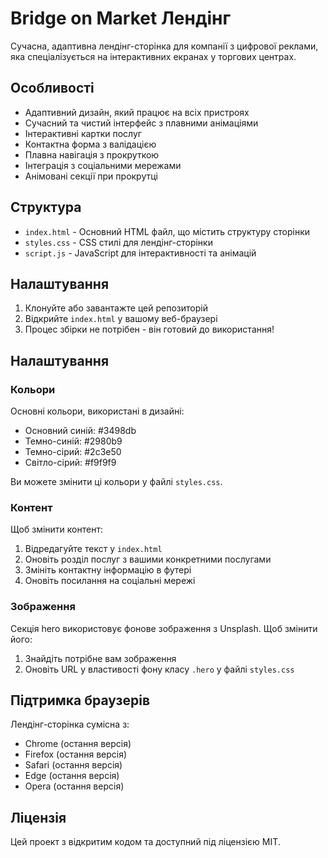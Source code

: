 # Bridge on Market Лендінг

Сучасна, адаптивна лендінг-сторінка для компанії з цифрової реклами, яка спеціалізується на інтерактивних екранах у торгових центрах.

## Особливості

- Адаптивний дизайн, який працює на всіх пристроях
- Сучасний та чистий інтерфейс з плавними анімаціями
- Інтерактивні картки послуг
- Контактна форма з валідацією
- Плавна навігація з прокруткою
- Інтеграція з соціальними мережами
- Анімовані секції при прокрутці

## Структура

- `index.html` - Основний HTML файл, що містить структуру сторінки
- `styles.css` - CSS стилі для лендінг-сторінки
- `script.js` - JavaScript для інтерактивності та анімацій

## Налаштування

1. Клонуйте або завантажте цей репозиторій
2. Відкрийте `index.html` у вашому веб-браузері
3. Процес збірки не потрібен - він готовий до використання!

## Налаштування

### Кольори
Основні кольори, використані в дизайні:
- Основний синій: #3498db
- Темно-синій: #2980b9
- Темно-сірий: #2c3e50
- Світло-сірий: #f9f9f9

Ви можете змінити ці кольори у файлі `styles.css`.

### Контент
Щоб змінити контент:
1. Відредагуйте текст у `index.html`
2. Оновіть розділ послуг з вашими конкретними послугами
3. Змініть контактну інформацію в футері
4. Оновіть посилання на соціальні мережі

### Зображення
Секція hero використовує фонове зображення з Unsplash. Щоб змінити його:
1. Знайдіть потрібне вам зображення
2. Оновіть URL у властивості фону класу `.hero` у файлі `styles.css`

## Підтримка браузерів

Лендінг-сторінка сумісна з:
- Chrome (остання версія)
- Firefox (остання версія)
- Safari (остання версія)
- Edge (остання версія)
- Opera (остання версія)

## Ліцензія

Цей проект з відкритим кодом та доступний під ліцензією MIT. 